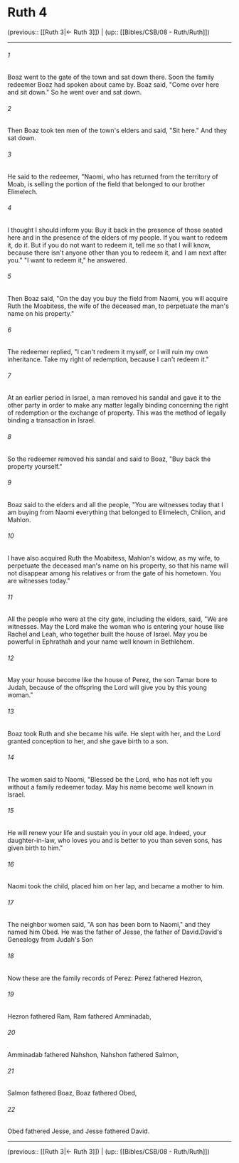 # Ruth 4

(previous:: [[Ruth 3|← Ruth 3]]) | (up:: [[Bibles/CSB/08 - Ruth/Ruth]])

***


###### 1 
Boaz went to the gate of the town and sat down there. Soon the family redeemer Boaz had spoken about came by. Boaz said, "Come over here and sit down." So he went over and sat down. 

###### 2 
Then Boaz took ten men of the town's elders and said, "Sit here." And they sat down. 

###### 3 
He said to the redeemer, "Naomi, who has returned from the territory of Moab, is selling the portion of the field that belonged to our brother Elimelech. 

###### 4 
I thought I should inform you: Buy it back in the presence of those seated here and in the presence of the elders of my people. If you want to redeem it, do it. But if you do not want to redeem it, tell me so that I will know, because there isn't anyone other than you to redeem it, and I am next after you." "I want to redeem it," he answered. 

###### 5 
Then Boaz said, "On the day you buy the field from Naomi, you will acquire Ruth the Moabitess, the wife of the deceased man, to perpetuate the man's name on his property." 

###### 6 
The redeemer replied, "I can't redeem it myself, or I will ruin my own inheritance. Take my right of redemption, because I can't redeem it." 

###### 7 
At an earlier period in Israel, a man removed his sandal and gave it to the other party in order to make any matter legally binding concerning the right of redemption or the exchange of property. This was the method of legally binding a transaction in Israel. 

###### 8 
So the redeemer removed his sandal and said to Boaz, "Buy back the property yourself." 

###### 9 
Boaz said to the elders and all the people, "You are witnesses today that I am buying from Naomi everything that belonged to Elimelech, Chilion, and Mahlon. 

###### 10 
I have also acquired Ruth the Moabitess, Mahlon's widow, as my wife, to perpetuate the deceased man's name on his property, so that his name will not disappear among his relatives or from the gate of his hometown. You are witnesses today." 

###### 11 
All the people who were at the city gate, including the elders, said, "We are witnesses. May the Lord make the woman who is entering your house like Rachel and Leah, who together built the house of Israel. May you be powerful in Ephrathah and your name well known in Bethlehem. 

###### 12 
May your house become like the house of Perez, the son Tamar bore to Judah, because of the offspring the Lord will give you by this young woman." 

###### 13 
Boaz took Ruth and she became his wife. He slept with her, and the Lord granted conception to her, and she gave birth to a son. 

###### 14 
The women said to Naomi, "Blessed be the Lord, who has not left you without a family redeemer today. May his name become well known in Israel. 

###### 15 
He will renew your life and sustain you in your old age. Indeed, your daughter-in-law, who loves you and is better to you than seven sons, has given birth to him." 

###### 16 
Naomi took the child, placed him on her lap, and became a mother to him. 

###### 17 
The neighbor women said, "A son has been born to Naomi," and they named him Obed. He was the father of Jesse, the father of David.David's Genealogy from Judah's Son 

###### 18 
Now these are the family records of Perez: Perez fathered Hezron, 

###### 19 
Hezron fathered Ram, Ram fathered Amminadab, 

###### 20 
Amminadab fathered Nahshon, Nahshon fathered Salmon, 

###### 21 
Salmon fathered Boaz, Boaz fathered Obed, 

###### 22 
Obed fathered Jesse, and Jesse fathered David.

***

(previous:: [[Ruth 3|← Ruth 3]]) | (up:: [[Bibles/CSB/08 - Ruth/Ruth]])
